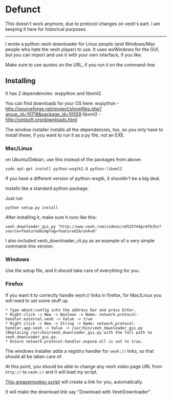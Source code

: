 # Defunct

This doesn't work anymore, due to protocol changes on veoh's part. I am keeping it here for historical purposes.

---

I wrote a python veoh downloader for Linux people (and Windows/Mac people who hate the veoh player) to use. It uses wxWindows for the GUI, but you can import and use it with your own interface, if you like.

Make sure to use quotes on the URL, if you run it on the command-line.

## Installing
It has 2 dependencies. wxpython and libxml2.

You can find downloads for your OS here:
wxpython - http://sourceforge.net/project/showfiles.php?group_id=10718&package_id=10559
libxml2 - http://xmlsoft.org/downloads.html

The window installer installs all the dependencies, too, so you only have to install these, if you want to run it as a py file, not an EXE.

### Mac/Linux
on Ubuntu/Debian, use this instead of the packages from above:
```
sudo apt-get install python-wxgtk2.8 python-libxml2
```

If you have a different version of python-wxgtk, it shouldn't be a big deal.

Installs like a standard python package.

Just run
```
python setup.py install
```

After installing it, make sure it runs like this:
```
veoh_downloader_gui.py "http://www.veoh.com/videos/v6525744grmT6Jhz?source=featured&cmpTag=featured2&rank=0"
```


I also included veoh_downloader_cli.py as an example of a very simple command-line version.

### Windows
Use the setup file, and it should take care of everything for you.

### Firefox

If you want it to correctly handle veoh:// links in firefox, for Mac/Linux you will need to set some stuff up.

    * Type about:config into the address bar and press Enter.
    * Right-click -> New -> Boolean -> Name: network.protocol-handler.external.veoh -> Value -> true
    * Right-click -> New -> String -> Name: network.protocol-handler.app.veoh -> Value -> /usr/bin/veoh_downloader_gui.py (Replacing /usr/bin/veoh_downloader_gui.py with the full path to veoh_downloader_gui.py.
    * Ensure network.protocol-handler.expose-all is set to true. 

The windows installer adds a registry handler for `veoh://` links, so that should all be taken care of.

At this point, you should be able to change any veoh video page URL from `http://` to `veoh://` and it will load my script.

[This greasemonkey script](http://userscripts.org/scripts/show/26078) will create a link for you, automatically.

It will make the download link say "Download with VeohDownloader".

